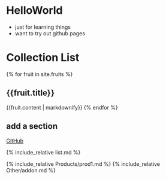 # HelloWorld

- just for learning things
- want to try out github pages

# Collection List

{% for fruit in site.fruits %}
  <h2>{{fruit.title}}</h2>
  {{fruit.content | markdownify}}
{% endfor %}

## add a section

[GitHub](http://github.com)


{% include_relative list.md %}

{% include_relative Products/prod1.md %}
{% include_relative Other/addon.md %}




